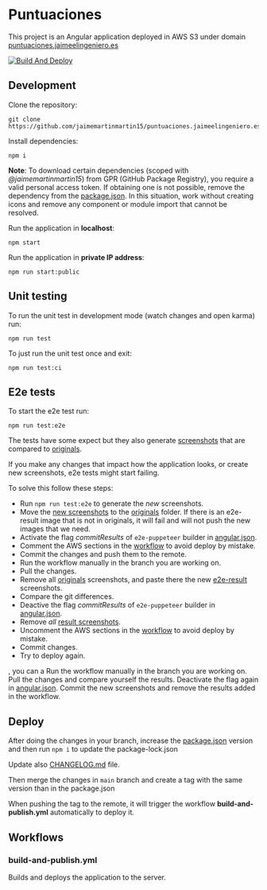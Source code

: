 # Puntuaciones

This project is an Angular application deployed in AWS S3 under domain [puntuaciones.jaimeelingeniero.es](https://puntuaciones.jaimeelingeniero.es)

[![Build And Deploy](https://github.com/jaimemartinmartin15/puntuaciones.jaimeelingeniero.es/actions/workflows/build-and-publish.yml/badge.svg)](https://github.com/jaimemartinmartin15/puntuaciones.jaimeelingeniero.es/actions/workflows/build-and-publish.yml)

## Development

Clone the repository:

```text
git clone https://github.com/jaimemartinmartin15/puntuaciones.jaimeelingeniero.es.git
```

Install dependencies:

```text
npm i
```

**Note**: To download certain dependencies (scoped with _@jaimemartinmartin15_) from GPR (GitHub Package Registry), you  require a valid personal access token. If obtaining one is not possible, remove the dependency from the [package.json](./package.json). In this situation, work without creating icons and remove any component or module import that cannot be resolved.

Run the application in **localhost**:

```text
npm start
```

Run the application in **private IP address**:

```text
npm run start:public
```

## Unit testing

To run the unit test in development mode (watch changes and open karma) run:

```text
npm run test
```

To just run the unit test once and exit:

```text
npm run test:ci
```

## E2e tests

To start the e2e test run:

```text
npm run test:e2e
```

The tests have some expect but they also generate [screenshots](./e2e/screenshots/e2e-results/) that are compared to [originals](./e2e/screenshots/originals/).

If you make any changes that impact how the application looks, or create new screenshots, e2e tests might start failing.

To solve this follow these steps:

- Run `npm run test:e2e` to generate the _new_ screenshots.
- Move the [new screenshots](./e2e/screenshots/e2e-results) to the [originals](./e2e/screenshots/originals/) folder. If there is an e2e-result image that is not in originals, it will fail and will not push the new images that we need.
- Activate the flag _commitResults_ of `e2e-puppeteer` builder in [angular.json](angular.json).
- Comment the AWS sections in the [workflow](./.github/workflows//build-and-publish.yml) to avoid deploy by mistake.
- Commit the changes and push them to the remote.
- Run the workflow manually in the branch you are working on.
- Pull the changes.
- Remove all [originals](./e2e/screenshots/originals/) screenshots, and paste there the new [e2e-result](./e2e/screenshots/e2e-results) screenshots.
- Compare the git differences.
- Deactive the flag _commitResults_ of `e2e-puppeteer` builder in [angular.json](angular.json).
- Remove _all_ [result screenshots](./e2e/screenshots/e2e-results).
- Uncomment the AWS sections in the [workflow](./.github/workflows//build-and-publish.yml) to avoid deploy by mistake.
- Commit changes.
- Try to deploy again.

, you can a Run the workflow manually in the branch you are working on. Pull the changes and compare yourself the results. Deactivate the flag again in [angular.json](angular.json). Commit the new screenshots and remove the results added in the workflow.

## Deploy

After doing the changes in your branch, increase the [package.json](./package.json) version and then run `npm i` to update the package-lock.json

Update also [CHANGELOG.md](./CHANGELOG.md) file.

Then merge the changes in `main` branch and create a tag with the same version than in the package.json

When pushing the tag to the remote, it will trigger the workflow **build-and-publish.yml** automatically to deploy it.

## Workflows

### build-and-publish.yml

Builds and deploys the application to the server.
